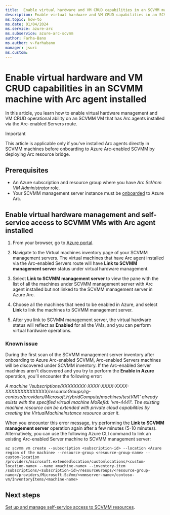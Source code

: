 ```yaml
---
title:  Enable virtual hardware and VM CRUD capabilities in an SCVMM machine with Arc agent installed
description: Enable virtual hardware and VM CRUD capabilities in an SCVMM machine with Arc agent installed
ms.topic: how-to 
ms.date: 01/04/2024
ms.service: azure-arc
ms.subservice: azure-arc-scvmm
author: Farha-Bano
ms.author: v-farhabano
manager: jsuri
ms.custom: 
---
```


# Enable virtual hardware and VM CRUD capabilities in an SCVMM machine with Arc agent installed

In this article, you learn how to enable virtual hardware management and VM CRUD operational ability on an SCVMM VM that has Arc agents installed via the Arc-enabled Servers route.

>[!IMPORTANT]
> This article is applicable only if you've installed Arc agents directly in SCVMM machines before onboarding to Azure Arc-enabled SCVMM by deploying Arc resource bridge. 

## Prerequisites

- An Azure subscription and resource group where you have *Arc ScVmm VM Administrator* role. 
- Your SCVMM management server instance must be [onboarded](quickstart-connect-system-center-virtual-machine-manager-to-arc.md) to Azure Arc.

## Enable virtual hardware management and self-service access to SCVMM VMs with Arc agent installed

1. From your browser, go to [Azure portal](https://portal.azure.com/).

1. Navigate to the Virtual machines inventory page of your SCVMM management servers. The virtual machines that have Arc agent installed via the Arc-enabled Servers route will have **Link to SCVMM management server** status under virtual hardware management.

1. Select **Link to SCVMM management server** to view the pane with the list of all the machines under SCVMM management server with Arc agent installed but not linked to the SCVMM management server in Azure Arc.

1. Choose all the machines that need to be enabled in Azure, and select **Link** to link the machines to SCVMM management server.

1. After you link to SCVMM management server, the virtual hardware status will reflect as **Enabled** for all the VMs, and you can perform virtual hardware operations. 

### Known issue
 
During the first scan of the SCVMM management server inventory after onboarding to Azure Arc-enabled SCVMM, Arc-enabled Servers machines will be discovered under SCVMM inventory. If the Arc-enabled Server machines aren't discovered and you try to perform the **Enable in Azure** operation, you'll encounter the following error:<br>

*A machine '/subscriptions/XXXXXXXX-XXXX-XXXX-XXXX-XXXXXXXXXXXXXX/resourceGroups/rg-contoso/providers/Microsoft.HybridCompute/machines/testVM1' already exists with the specified virtual machine MoRefId: 'vm-4441'. The existing machine resource can be extended with private cloud capabilities by creating the VirtualMachineInstance resource under it.*

When you encounter this error message, try performing the **Link to SCVMM management server** operation again after a few minutes (5-10 minutes). Alternatively, you can use the following Azure CLI command to link an existing Arc-enabled Server machine to SCVMM management server:<br>


```azurecli-interactive
az scvmm vm create --subscription <subscription-id> --location <Azure region of the machine> --resource-group <resource-group-name> --custom-location /providers/microsoft.extendedlocation/customlocations/<custom-location-name> --name <machine-name> --inventory-item /subscriptions/<subscription-id>/resourceGroups/<resource-group-name>/providers/Microsoft.ScVmm/<vmmserver-name>/contoso-vm/InventoryItems/<machine-name>
```

## Next steps

[Set up and manage self-service access to SCVMM resources](set-up-and-manage-self-service-access-scvmm.md).

